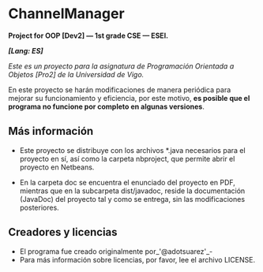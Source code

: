 # ChannelManager

**Project for OOP [Dev2] — 1st grade CSE — ESEI.**

_**[Lang: ES]**_

_Este es un proyecto para la asignatura de Programación Orientada a Objetos [Pro2] de la Universidad de Vigo._

En este proyecto se harán modificaciones de manera periódica para mejorar su funcionamiento y eficiencia, por este motivo, **es posible que el programa no funcione por completo en algunas versiones**.

## Más información

- Este proyecto se distribuye con los archivos *.java necesarios para el proyecto en sí, así como la carpeta nbproject, que permite abrir el proyecto en Netbeans.

- En la carpeta doc se encuentra el enunciado del proyecto en PDF, mientras que en la subcarpeta dist/javadoc, reside la documentación (JavaDoc) del proyecto tal y como se entrega, sin las modificaciones posteriores.

## Creadores y licencias

- El programa fue creado originalmente por_'@adotsuarez'_-
- Para más información sobre licencias, por favor, lee el archivo LICENSE.
